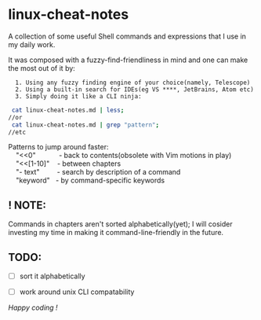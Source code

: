 # linux-cheat-notes
A collection of some useful Shell commands and expressions that I use in my daily work.

   It was composed with a fuzzy-find-friendliness in mind and one can make the most out of it by:
   
      1. Using any fuzzy finding engine of your choice(namely, Telescope)
      2. Using a built-in search for IDEs(eg VS ****, JetBrains, Atom etc)
      3. Simply doing it like a CLI ninja:

```Bash
 cat linux-cheat-notes.md | less;
//or
 cat linux-cheat-notes.md | grep "pattern";
//etc
```
Patterns to jump around faster:<br>
&nbsp;&nbsp;&nbsp;  "<<0"&nbsp;&nbsp;&nbsp;&nbsp;&nbsp;&nbsp;&nbsp;&nbsp;&nbsp;&nbsp;&nbsp;      - back to contents(obsolete with Vim motions in play)<br>
&nbsp;&nbsp;&nbsp;  "<<[1-10]" &nbsp;&nbsp;&nbsp;- between chapters<br>
&nbsp;&nbsp;&nbsp;  "- text"&nbsp;&nbsp;&nbsp;&nbsp;&nbsp;&nbsp;&nbsp;&nbsp;   - search by description of a command<br>
&nbsp;&nbsp;&nbsp;  "keyword" &nbsp; - by command-specific keywords<br>
   
## ! NOTE:
   
   Commands in chapters aren't sorted alphabetically(yet);
   I will cosider investing my time in making it command-line-friendly in the future.

## TODO:
- [ ] sort it alphabetically
- [ ] work around unix CLI compatability


*Happy coding !*
